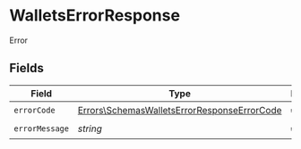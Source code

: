 # WalletsErrorResponse

Error


## Fields

| Field                                                                                                      | Type                                                                                                       | Required                                                                                                   | Description                                                                                                |
| ---------------------------------------------------------------------------------------------------------- | ---------------------------------------------------------------------------------------------------------- | ---------------------------------------------------------------------------------------------------------- | ---------------------------------------------------------------------------------------------------------- |
| `errorCode`                                                                                                | [Errors\SchemasWalletsErrorResponseErrorCode](../../Models/Errors/SchemasWalletsErrorResponseErrorCode.md) | :heavy_check_mark:                                                                                         | N/A                                                                                                        |
| `errorMessage`                                                                                             | *string*                                                                                                   | :heavy_check_mark:                                                                                         | N/A                                                                                                        |
